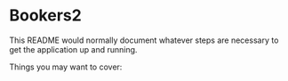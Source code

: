 # Bookers2

This README would normally document whatever steps are necessary to get the
application up and running.

Things you may want to cover:


